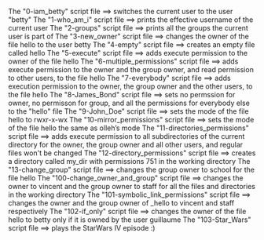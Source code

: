 The "0-iam_betty" script file ==> switches the current user to the user "betty"
The "1-who_am_i" script file ==> prints the effective username of the current user
The "2-groups" script file ==> prints all the groups the current user is part of
The "3-new_owner" script file ==> changes the owner of the file hello to the user betty
The "4-empty" script file ==> creates an empty file called hello
The "5-execute" script file ==> adds execute permission to the owner of the file hello
The "6-multiple_permissions" script file ==> adds execute permission to the owner and the group owner, and read permission to other users, to the file hello
The "7-everybody" script file ==> adds execution permission to the owner, the group owner and the other users, to the file hello
The "8-James_Bond" script file ==> sets no permssion for owner, no permisson for group, and all the permissions for everybody else to the "hello" file
The "9-John_Doe" script file ==> sets the mode of the file hello to rwxr-x-wx
The "10-mirror_permissions" script file ==> sets the mode of the file hello the same as olleh’s mode
The "11-directories_permissions" script file ==> adds execute permission to all subdirectories of the current directory for the owner, the group owner and all other users, and regular files won't be changed
The "12-directory_permissions" script file ==> creates a directory called my_dir with permissions 751 in the working directory
The "13-change_group" script file ==> changes the group owner to school for the file hello
The "100-change_owner_and_group" script file ==> changes the owner to vincent and the group owner to staff for all the files and directories in the working directory
The "101-symbolic_link_permissions" script file ==> changes the owner and the group owner of _hello to vincent and staff respectively
The "102-if_only" script file ==> changes the owner of the file hello to betty only if it is owned by the user guillaume
The "103-Star_Wars" script file ==> plays the StarWars IV episode :)
